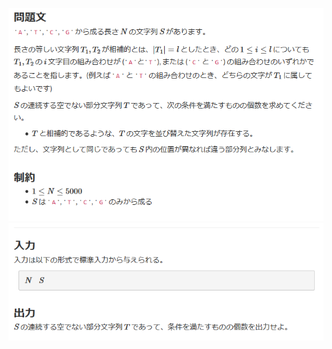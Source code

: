 ![question](https://github.com/kimura-12/AtCoder_Training/blob/master/AtCoder_Regular_Contest/ARC104/B.DNA_Sequence/question1.png)
![question](https://github.com/kimura-12/AtCoder_Training/blob/master/AtCoder_Regular_Contest/ARC104/B.DNA_Sequence/question2.png)
